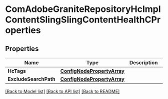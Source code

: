 # ComAdobeGraniteRepositoryHcImplContentSlingSlingContentHealthCProperties

## Properties
Name | Type | Description | Notes
------------ | ------------- | ------------- | -------------
**HcTags** | [**ConfigNodePropertyArray**](configNodePropertyArray.md) |  | [optional] 
**ExcludeSearchPath** | [**ConfigNodePropertyArray**](configNodePropertyArray.md) |  | [optional] 

[[Back to Model list]](../README.md#documentation-for-models) [[Back to API list]](../README.md#documentation-for-api-endpoints) [[Back to README]](../README.md)


